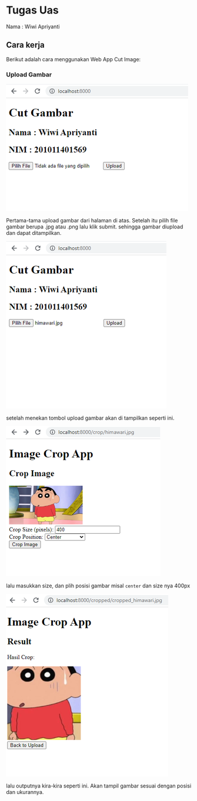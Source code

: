# Tugas Uas

Nama    : Wiwi Apriyanti

## Cara kerja
Berikut adalah cara menggunakan Web App Cut Image:

### Upload Gambar
![enter image description here](./image/img_1.png)

Pertama-tama upload gambar dari halaman di atas.
Setelah itu pilih file gambar berupa .jpg atau .png lalu klik submit. sehingga gambar diupload dan dapat ditampilkan.

![enter image description here](./image/img_2.png)

setelah menekan tombol upload gambar akan di tampilkan seperti ini.

![enter image description here](./image/img_4.png)

lalu masukkan size, dan plih posisi gambar misal `center` dan size nya 400px
 
![enter image description here](./image/img_5.png)

lalu outputnya kira-kira seperti ini.
Akan tampil gambar sesuai dengan posisi dan ukurannya.